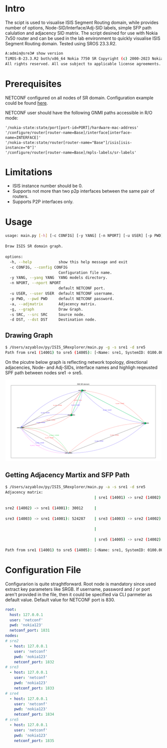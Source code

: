 # Intro

The scipt is used to visualise ISIS Segment Routing domain, while provides number of options, Node-SID/Interface/Adj-SID labels, simple SFP path calulation and adjacency SID matrix.
The script desined for use with Nokia 7x50 router and can be used in the lab environment to quickly visualise ISIS Segment Routing domain.
Tested using SROS 23.3.R2.
```sh
A:admin@sre3# show version
TiMOS-B-23.3.R2 both/x86_64 Nokia 7750 SR Copyright (c) 2000-2023 Nokia.
All rights reserved. All use subject to applicable license agreements.
```

# Prerequisites

NETCONF configured on all nodes of SR domain. Configuration example could be found [here](netconf_example.cfg).

NETCONF user should have the following GNMI paths accessible in R/O mode:
```
'/nokia-state:state/port[port-id=PORT]/hardware-mac-address'
'/configure/router[router-name=Base]/interface[interface-name=INTERFACE]'
'/nokia-state:state/router[router-name="Base"]/isis[isis-instance="0"]'
'/configure/router[router-name=Base]/mpls-labels/sr-labels'
```

# Limitations

 - ISIS instance number should be 0.
 - Supports not more than two p2p interfaces between the same pair of routers.
 - Supports P2P interfaces only.

# Usage

```sh
usage: main.py [-h] [-c CONFIG] [-y YANG] [-n NPORT] [-u USER] [-p PWD] [-a] [-g] [-s SRC] [-d DST]

Draw ISIS SR domain graph.

options:
  -h, --help            show this help message and exit
  -c CONFIG, --config CONFIG
                        Configuration file name.
  -y YANG, --yang YANG  YANG models directory.
  -n NPORT, --nport NPORT
                        default NETCONF port.
  -u USER, --user USER  default NETCONF username.
  -p PWD, --pwd PWD     default NETCONF password.
  -a, --adjmatrix       Adjacency matrix.
  -g, --graph           Draw Graph.
  -s SRC, --src SRC     Source node.
  -d DST, --dst DST     Destination node.
```
## Drawing Graph

```sh
$ /Users/azyablov/py/ISIS_SRexplorer/main.py -g -s sre1 -d sre5
Path from sre1 (14001) to sre5 (14005): [<Name: sre1, SystemID: 0100.0000.0001>, <Name: sre2, SystemID: 0100.0000.0002>, <Name: sre5, SystemID: 0100.0000.0005>]

```

On the picutre below graph is reflecting network topology, directional adjacencies, Node- and Adj-SIDs, interface names and highligh reqeusted SPF path between nodes sre1 -> sre5.

![Graph Example with SPF](./pic/graph.png)

## Getting Adjacency Martix and SFP Path

```sh
$ /Users/azyablov/py/ISIS_SRexplorer/main.py -a -s sre1 -d sre5
Adjacency matrix:
                                        | sre1 (14001) -> sre2 (14002): 524287    | sre1 (14001) -> sre3 (14003): 524285    |                                         |                                         | 

sre2 (14002) -> sre1 (14001): 30012     |                                         | sre2 (14002) -> sre3 (14003): 524286    |                                         | sre2 (14002) -> sre5 (14005): 524287    | 

sre3 (14003) -> sre1 (14001): 524287    | sre3 (14003) -> sre2 (14002): 524286    |                                         | sre3 (14003) -> sre4 (14004): 524285    |                                         | 

                                        |                                         | sre4 (14004) -> sre3 (14003): 524286    |                                         | sre4 (14004) -> sre5 (14005): 524287    | 

                                        | sre5 (14005) -> sre2 (14002): 524287    |                                         | sre5 (14005) -> sre4 (14004): 524285    |                                         | 

Path from sre1 (14001) to sre5 (14005): [<Name: sre1, SystemID: 0100.0000.0001>, <Name: sre2, SystemID: 0100.0000.0002>, <Name: sre5, SystemID: 0100.0000.0005>]
```


# Configuration File

Configurarion is quite straghtforward. Root node is mandatory since used extract key parameters like SRGB.
If username, password and / or port aren't provided in the file, then it could be specified via CLI parmeter as default value.
Default value for NETCONF port is 830.

```yaml
root:
  host: 127.0.0.1
  user: 'netconf'
  pwd: 'nokia123'
  netconf_port: 1831
nodes:
# sre2
  - host: 127.0.0.1
    user: 'netconf'
    pwd: 'nokia123'
    netconf_port: 1832
# sre3
  - host: 127.0.0.1
    user: 'netconf'
    pwd: 'nokia123'
    netconf_port: 1833
# sre4
  - host: 127.0.0.1
    user: 'netconf'
    pwd: 'nokia123'
    netconf_port: 1834
# sre5
  - host: 127.0.0.1
    user: 'netconf'
    pwd: 'nokia123'
    netconf_port: 1835

```
